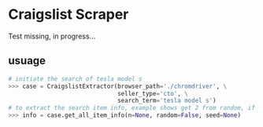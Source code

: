 # Craigslist Scraper

Test missing, in progress...

## usuage
``` python
# initiate the search of tesla model s
>>> case = CraigslistExtractor(browser_path='./chromdriver', \
                               seller_type='cto', \
                               search_term='tesla model s')
# to extract the search item info, example shows get 2 from random, if n is None, then will extract all
>>> info = case.get_all_item_info(n=None, random=False, seed=None)
```
